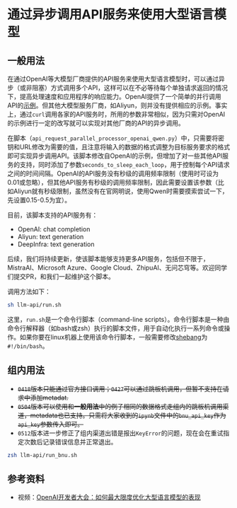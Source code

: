 # 通过异步调用API服务来使用大型语言模型

## 一般用法

在通过OpenAI等大模型厂商提供的API服务来使用大型语言模型时，可以通过异步（或非阻塞）方式调用多个API，这样可以在不必等待每个单独请求返回的情况下，提高处理速度和应用程序的响应能力。OpenAI提供了一个简单的并行调用API的[示例](https://github.com/openai/openai-cookbook/blob/main/examples/api_request_parallel_processor.py)。但其他大模型服务厂商，如Aliyun，则并没有提供相应的示例。事实上，通过`curl`调用各家的API服务时，所用的参数非常相似，因为只需对OpenAI的示例进行一定的改写就可以实现对其他厂商的API的异步调用。

在脚本（`api_request_parallel_processor_openai_qwen.py`）中，只需要将密钥和URL修改为需要的值，且注意将输入的数据的格式调整为目标服务要求的格式即可实现异步调用API。该脚本修改自OpenAI的示例，但增加了对一些其他API服务的支持，同时添加了参数`seconds_to_sleep_each_loop`，用于控制每个API请求之间的时间间隔。OpenAI的API服务没有秒级的调用频率限制（使用时可设为0.01或忽略），但其他API服务有秒级的调用频率限制，因此需要设置该参数（比如Aliyun就有秒级限制，虽然没有在官网明说，使用Qwen时需要摸索尝试一下，先设置0.15-0.5为宜）。

目前，该脚本支持的API服务有：
- OpenAI: chat completion
- Aliyun: text generation
- DeepInfra: text generation
  
后续，我们将持续更新，使该脚本能够支持更多API服务，包括但不限于，MistraAI、Microsoft Azure、Google Cloud、ZhipuAI、无问芯穹等。欢迎同学们提交PR，和我们一起维护这个脚本。

调用方法如下：

```bash
sh llm-api/run.sh
```

这里，`run.sh`是一个命令行脚本（command-line scripts）。命令行脚本是一种由命令行解释器（如bash或zsh）执行的脚本文件，用于自动化执行一系列命令或操作。如果你要在linux机器上使用该命令行脚本，一般需要修改[shebang](https://zh.wikipedia.org/wiki/Shebang)为`#!/bin/bash`。

## 组内用法
- ~~`0418`版本只能通过官方接口调用；`0427`可以通过跳板机调用，但暂不支持在请求中添加metadat.~~
- ~~`0504`版本可以使用和**一般用法**中的例子相同的数据格式走组内的跳板机调用渠道，metadata也已支持。只需将大家收到的`ipynb`文件中的`bnu_api_key`作为`api_key`参数传入即可。~~
- `0512`版本进一步修正了组内渠道出错是报出`KeyError`的问题，现在会在重试指定次数后记录错误信息并正常退出。

```bash
zsh llm-api/run_bnu.sh
```

## 参考资料
- 视频：[OpenAI开发者大会：如何最大限度优化大型语言模型的表现](https://www.youtube.com/watch?v=ahnGLM-RC1Y)
